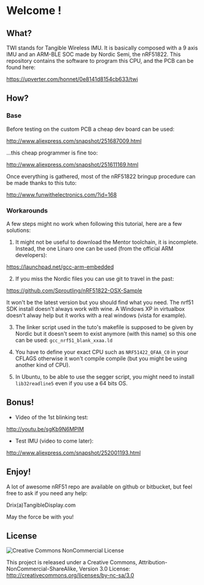 Welcome !
=========

What?
-----

TWI stands for Tangible Wireless IMU. It is basically composed with a 9 axis IMU
and an ARM-BLE SOC made by Nordic Semi, the nRF51822.
This repository contains the software to program this CPU, and the PCB can be
found here:

https://upverter.com/honnet/0e8141d8154cb633/twi


How?
----

### Base

Before testing on the custom PCB a cheap dev board can be used:

http://www.aliexpress.com/snapshot/251687009.html

...this cheap programmer is fine too:

http://www.aliexpress.com/snapshot/251611169.html

Once everything is gathered, most of the nRF51822 bringup procedure can be made
thanks to this tuto:

http://www.funwithelectronics.com/?id=168

### Workarounds

A few steps might no work when following this tutorial, here are a few solutions:

1) It might not be useful to download the Mentor toolchain, it is incomplete.
Instead, the one Linaro one can be used (from the official ARM developers):

https://launchpad.net/gcc-arm-embedded

2) If you miss the Nordic files you can use git to travel in the past:

https://github.com/Sproutling/nRF51822-OSX-Sample

It won't be the latest version but you should find what you need.
The nrf51 SDK install doesn't always work with wine. A Windows XP in virtualbox
doesn't alway help but it works with a real windows (vista for example).

3) The linker script used in the tuto's makefile is supposed to be given by
Nordic but it doesn't seem to exist anymore (with this name) so this one can be
used: `gcc_nrf51_blank_xxaa.ld`

4) You have to define your exact CPU such as `NRF51422_QFAA_C0` in your CFLAGS
otherwise it won't compile compile (but you might be using another kind of CPU).

5) In Ubuntu, to be able to use the segger script, you might need to install
`lib32readline5` even if you use a 64 bits OS.


Bonus!
------

* Video of the 1st blinking test:

http://youtu.be/sgKb9N6MPIM

* Test IMU (video to come later):

http://www.aliexpress.com/snapshot/252001193.html


Enjoy!
------

A lot of awesome nRF51 repo are available on github or bitbucket, but feel free
to ask if you need any help:

Drix(a)TangibleDisplay.com

May the force be with you!



License
-------

![Creative Commons NonCommercial License](http://i.creativecommons.org/l/by-nc-sa/3.0/88x31.png)


This project is released under a Creative Commons, Attribution-NonCommercial-ShareAlike, Version 3.0 License:
http://creativecommons.org/licenses/by-nc-sa/3.0
